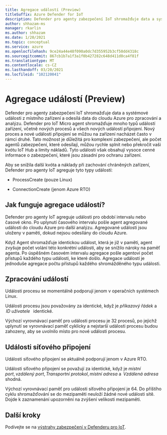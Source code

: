 ```yaml
---
title: Agregace událostí (Preview)
titleSuffix: Azure Defender for IoT
description: Defender pro agenty zabezpečení IoT shromažďuje data a systémové události z místního zařízení a odesílá data do cloudu Azure pro zpracování a analýzu.
author: shhazam-ms
manager: rkarlin
ms.author: shhazam
ms.date: 1/20/2021
ms.topic: conceptual
ms.service: azure
ms.openlocfilehash: 9ce24a44e48f090a0dc7d355952b3cf50dd4318c
ms.sourcegitcommit: 867cb1b7a1f3a1f0b427282c648d411d0ca4f81f
ms.translationtype: MT
ms.contentlocale: cs-CZ
ms.lasthandoff: 03/20/2021
ms.locfileid: "102120041"
---
```

# <a name="event-aggregation-preview"></a>Agregace událostí (Preview)

Defender pro agenty zabezpečení IoT shromažďuje data a systémové události z místního zařízení a odesílá data do cloudu Azure pro zpracování a analýzu. Defender pro IoT Micro agent shromažďuje mnoho typů událostí zařízení, včetně nových procesů a všech nových událostí připojení. Nový proces a nové události připojení se můžou na zařízení nacházet často v rámci druhé. Tato možnost je důležitá pro komplexní zabezpečení, ale počet agentů zabezpečení, které odesílají, můžou rychle splnit nebo překročit vaši kvótu IoT Hub a limity nákladů. Tyto události však obsahují vysoce cenné informace o zabezpečení, které jsou zásadní pro ochranu zařízení. 

Aby se snížila další kvóta a náklady při zachování chráněných zařízení, Defender pro agenty IoT agreguje tyto typy událostí: 

- ProcessCreate (pouze Linux) 

- ConnectionCreate (jenom Azure RTO) 

## <a name="how-does-event-aggregation-work"></a>Jak funguje agregace událostí? 

Defender pro agenty IoT agreguje události pro období intervalu nebo časové okno. Po uplynutí časového intervalu pošle agent agregované události do cloudu Azure pro další analýzu. Agregované události jsou uloženy v paměti, dokud nejsou odesílány do cloudu Azure. 

Když Agent shromažďuje identickou událost, která je již v paměti, agent zvyšuje počet volání této konkrétní události, aby se snížilo nároky na paměť agenta. Po úspěšném časovém intervalu agregace pošle agentovi počet přístupů každého typu události, ke které došlo. Agregace událostí je jednoduše agregace počtu přístupů každého shromážděného typu události. 

## <a name="process-events"></a>Zpracování událostí 

Události procesu se momentálně podporují jenom v operačních systémech Linux. 

Události procesu jsou považovány za identické, když je *příkazový řádek* a  *ID uživatele*   identické. 

Výchozí vyrovnávací paměť pro události procesu je 32 procesů, po jejichž uplynutí se vyrovnávací paměť cyklicky a nejstarší události procesu budou zahozeny, aby se uvolnilo místo pro nové události procesu.  

## <a name="network-connection-events"></a>Události síťového připojení 

Události síťového připojení se aktuálně podporují jenom v Azure RTO. 

Události síťového připojení se považují za identické, když je *místní port*, *vzdálený port*, *Transportní protokol*, *místní adresa* a  *Vzdálená adresa* shodná. 

Výchozí vyrovnávací paměť pro události síťového připojení je 64. Do příštího cyklu shromažďování se do mezipaměti neuloží žádné nové události sítě. Dojde k zaznamenání upozornění na zvýšení velikosti mezipaměti.

## <a name="next-steps"></a>Další kroky

Podívejte se na [výstrahy zabezpečení v Defenderu pro IoT](concept-security-alerts.md).
